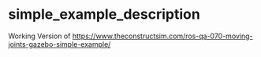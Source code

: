 # simple_example_description
Working Version of https://www.theconstructsim.com/ros-qa-070-moving-joints-gazebo-simple-example/
